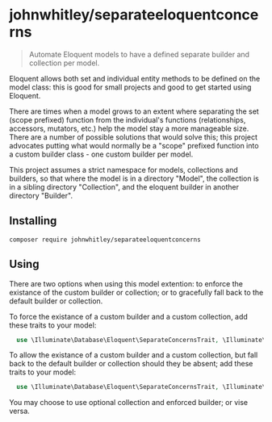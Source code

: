 # johnwhitley/separateeloquentconcerns
> Automate Eloquent models to have a defined separate builder and collection per model.

Eloquent allows both set and individual entity methods to be defined
on the model class: this is good for small projects and good to get
started using Eloquent.

There are times when a model grows to an extent where separating the set
(scope prefixed) function from the individual's functions (relationships,
accessors, mutators, etc.) help the model stay a more manageable size.
There are a number of possible solutions that would solve this; this
project advocates putting what would normally be a "scope" prefixed
function into a custom builder class - one custom builder per model.

This project assumes a strict namespace for models, collections and
builders, so that where the model is in a directory "Model", the
collection is in a sibling directory "Collection", and the eloquent
builder in another directory "Builder".

## Installing

```shell
composer require johnwhitley/separateeloquentconcerns
```

## Using
There are two options when using this model extention: to enforce the
existance of the custom builder or collection; or to gracefully fall
back to the default builder or collection.

To force the existance of a custom builder and a custom collection,
add these traits to your model:
```php
  use \Illuminate\Database\Eloquent\SeparateConcernsTrait, \Illuminate\Database\Eloquent\EnforcedSeparateBuilderTrait, \Illuminate\Database\Eloquent\EnforcedSeparateCollectionTrait;
```

To allow the existance of a custom builder and a custom collection, but
fall back to the default builder or collection should they be absent;
add these traits to your model:
```php
  use \Illuminate\Database\Eloquent\SeparateConcernsTrait, \Illuminate\Database\Eloquent\OptionalSeparateBuilderTrait, \Illuminate\Database\Eloquent\OptionalSeparateCollectionTrait;
```

You may choose to use optional collection and enforced builder; or
vise versa.
